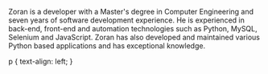 <p>Zoran is a developer with a Master's degree in Computer Engineering and seven years of software development experience. He is experienced in back-end, front-end and automation technologies such as Python, MySQL, Selenium and JavaScript. Zoran has also developed and maintained various Python based applications and has exceptional knowledge.</p>

p {
  text-align: left;
}
